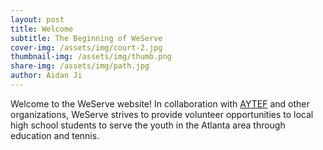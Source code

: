 ```yaml
---
layout: post
title: Welcome
subtitle: The Beginning of WeServe
cover-img: /assets/img/court-2.jpg
thumbnail-img: /assets/img/thumb.png
share-img: /assets/img/path.jpg
author: Aidan Ji
---
```



Welcome to the WeServe website! In collaboration with [AYTEF](https://www.aytef.org/) and other organizations, WeServe strives to provide volunteer opportunities to local high school students to serve the youth in the Atlanta area through education and tennis.

